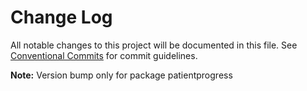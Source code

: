 # Change Log

All notable changes to this project will be documented in this file.
See [Conventional Commits](https://conventionalcommits.org) for commit guidelines.



**Note:** Version bump only for package patientprogress
